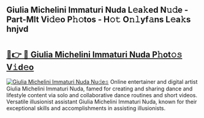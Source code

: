 ## Giulia Michelini Immaturi Nuda L𝚎a𝚔ed N𝚞𝚍e - Part-Mlt Vi𝚍𝚎o P𝚑𝚘tos - H𝚘𝚝 O𝚗𝚕yf𝚊ns L𝚎a𝚔s hnjvd

# <h2><a href="http://kfe4ce.oniu.top/?m=Giulia+Michelini+Immaturi+Nuda">🔗👉 🔴 Giulia Michelini Immaturi Nuda P𝚑ot𝚘𝚜 V𝚒d𝚎o</a></h2>

[![Giulia Michelini Immaturi Nuda Nu𝚍e𝚜](https://i.imgur.com/0qMVB7G.gif)](http://kfe4ce.oniu.top/?m=Giulia+Michelini+Immaturi+Nuda)
Online entertainer and digital artist Giulia Michelini Immaturi Nuda, famed for creating and sharing dance and lifestyle content via solo and collaborative dance routines and short videos. Versatile illusionist assistant Giulia Michelini Immaturi Nuda, known for their exceptional skills and accomplishments in assisting illusionists.  
